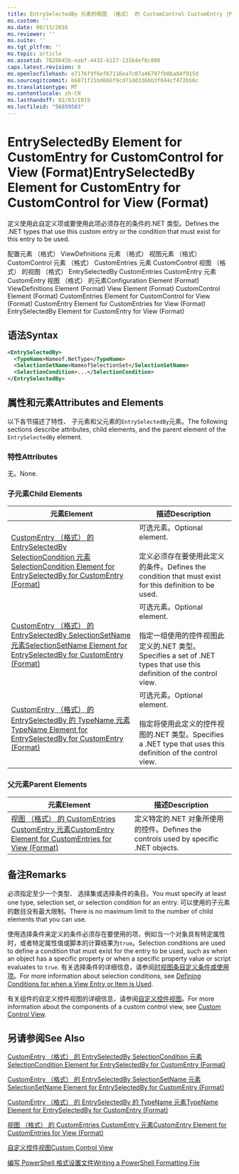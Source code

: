```yaml
---
title: EntrySelectedBy 元素的视图 （格式） 的 CustomControl CustomEntry |Microsoft Docs
ms.custom: ''
ms.date: 09/13/2016
ms.reviewer: ''
ms.suite: ''
ms.tgt_pltfrm: ''
ms.topic: article
ms.assetid: 7828b45b-eabf-4432-b127-131b4ef0c800
caps.latest.revision: 8
ms.openlocfilehash: e7176f9f6ef67116ea7c07a46797fb0ba84f915d
ms.sourcegitcommit: b6871f21bd666f9cd71dd336bb3f844cf472b56c
ms.translationtype: MT
ms.contentlocale: zh-CN
ms.lasthandoff: 02/03/2019
ms.locfileid: "56859583"
---
```

# <a name="entryselectedby-element-for-customentry-for-customcontrol-for-view-format"></a><span data-ttu-id="4668e-102">EntrySelectedBy Element for CustomEntry for CustomControl for View (Format)</span><span class="sxs-lookup"><span data-stu-id="4668e-102">EntrySelectedBy Element for CustomEntry for CustomControl for View (Format)</span></span>

<span data-ttu-id="4668e-103">定义使用此自定义项或要使用此项必须存在的条件的.NET 类型。</span><span class="sxs-lookup"><span data-stu-id="4668e-103">Defines the .NET types that use this custom entry or the condition that must exist for this entry to be used.</span></span>

<span data-ttu-id="4668e-104">配置元素 （格式） ViewDefinitions 元素 （格式） 视图元素 （格式） CustomControl 元素 （格式） CustomEntries 元素 CustomControl 视图 （格式） 的视图 （格式） EntrySelectedBy CustomEntries CustomEntry 元素CustomEntry 视图 （格式） 的元素</span><span class="sxs-lookup"><span data-stu-id="4668e-104">Configuration Element (Format) ViewDefinitions Element (Format) View Element (Format) CustomControl Element (Format) CustomEntries Element for CustomControl for View (Format) CustomEntry Element for CustomEntries for View (Format) EntrySelectedBy Element for CustomEntry for View (Format)</span></span>

## <a name="syntax"></a><span data-ttu-id="4668e-105">语法</span><span class="sxs-lookup"><span data-stu-id="4668e-105">Syntax</span></span>

```xml
<EntrySelectedBy>
  <TypeName>Nameof.NetType</TypeName>
  <SelectionSetName>NameofSelectionSet</SelectionSetName>
  <SelectionCondition>...</SelectionCondition>
</EntrySelectedBy>
```

## <a name="attributes-and-elements"></a><span data-ttu-id="4668e-106">属性和元素</span><span class="sxs-lookup"><span data-stu-id="4668e-106">Attributes and Elements</span></span>

<span data-ttu-id="4668e-107">以下各节描述了特性、 子元素和父元素的`EntrySelectedBy`元素。</span><span class="sxs-lookup"><span data-stu-id="4668e-107">The following sections describe attributes, child elements, and the parent element of the `EntrySelectedBy` element.</span></span>

### <a name="attributes"></a><span data-ttu-id="4668e-108">特性</span><span class="sxs-lookup"><span data-stu-id="4668e-108">Attributes</span></span>

<span data-ttu-id="4668e-109">无。</span><span class="sxs-lookup"><span data-stu-id="4668e-109">None.</span></span>

### <a name="child-elements"></a><span data-ttu-id="4668e-110">子元素</span><span class="sxs-lookup"><span data-stu-id="4668e-110">Child Elements</span></span>

|<span data-ttu-id="4668e-111">元素</span><span class="sxs-lookup"><span data-stu-id="4668e-111">Element</span></span>|<span data-ttu-id="4668e-112">描述</span><span class="sxs-lookup"><span data-stu-id="4668e-112">Description</span></span>|
|-------------|-----------------|
|[<span data-ttu-id="4668e-113">CustomEntry （格式） 的 EntrySelectedBy SelectionCondition 元素</span><span class="sxs-lookup"><span data-stu-id="4668e-113">SelectionCondition Element for EntrySelectedBy for CustomEntry (Format)</span></span>](./selectioncondition-element-for-entryselectedby-for-customcontrol-format.md)|<span data-ttu-id="4668e-114">可选元素。</span><span class="sxs-lookup"><span data-stu-id="4668e-114">Optional element.</span></span><br /><br /> <span data-ttu-id="4668e-115">定义必须存在要使用此定义的条件。</span><span class="sxs-lookup"><span data-stu-id="4668e-115">Defines the condition that must exist for this definition to be used.</span></span>|
|[<span data-ttu-id="4668e-116">CustomEntry （格式） 的 EntrySelectedBy SelectionSetName 元素</span><span class="sxs-lookup"><span data-stu-id="4668e-116">SelectionSetName Element for EntrySelectedBy for CustomEntry (Format)</span></span>](./selectionsetname-element-for-entryselectedby-for-customcontrol-for-view-format.md)|<span data-ttu-id="4668e-117">可选元素。</span><span class="sxs-lookup"><span data-stu-id="4668e-117">Optional element.</span></span><br /><br /> <span data-ttu-id="4668e-118">指定一组使用的控件视图此定义的.NET 类型。</span><span class="sxs-lookup"><span data-stu-id="4668e-118">Specifies a set of .NET types that use this definition of the control view.</span></span>|
|[<span data-ttu-id="4668e-119">CustomEntry （格式） 的 EntrySelectedBy 的 TypeName 元素</span><span class="sxs-lookup"><span data-stu-id="4668e-119">TypeName Element for EntrySelectedBy for CustomEntry (Format)</span></span>](./typename-element-for-selectioncondition-for-customcontrol-for-view-format.md)|<span data-ttu-id="4668e-120">可选元素。</span><span class="sxs-lookup"><span data-stu-id="4668e-120">Optional element.</span></span><br /><br /> <span data-ttu-id="4668e-121">指定将使用此定义的控件视图的.NET 类型。</span><span class="sxs-lookup"><span data-stu-id="4668e-121">Specifies a .NET type that uses this definition of the control view.</span></span>|

### <a name="parent-elements"></a><span data-ttu-id="4668e-122">父元素</span><span class="sxs-lookup"><span data-stu-id="4668e-122">Parent Elements</span></span>

|<span data-ttu-id="4668e-123">元素</span><span class="sxs-lookup"><span data-stu-id="4668e-123">Element</span></span>|<span data-ttu-id="4668e-124">描述</span><span class="sxs-lookup"><span data-stu-id="4668e-124">Description</span></span>|
|-------------|-----------------|
|[<span data-ttu-id="4668e-125">视图 （格式） 的 CustomEntries CustomEntry 元素</span><span class="sxs-lookup"><span data-stu-id="4668e-125">CustomEntry Element for CustomEntries for View (Format)</span></span>](./customentry-element-for-customentries-for-customcontrol-for-view-format.md)|<span data-ttu-id="4668e-126">定义特定的.NET 对象所使用的控件。</span><span class="sxs-lookup"><span data-stu-id="4668e-126">Defines the controls used by specific .NET objects.</span></span>|

## <a name="remarks"></a><span data-ttu-id="4668e-127">备注</span><span class="sxs-lookup"><span data-stu-id="4668e-127">Remarks</span></span>

<span data-ttu-id="4668e-128">必须指定至少一个类型、 选择集或选择条件的条目。</span><span class="sxs-lookup"><span data-stu-id="4668e-128">You must specify at least one type, selection set, or selection condition for an entry.</span></span> <span data-ttu-id="4668e-129">可以使用的子元素的数目没有最大限制。</span><span class="sxs-lookup"><span data-stu-id="4668e-129">There is no maximum limit to the number of child elements that you can use.</span></span>

<span data-ttu-id="4668e-130">使用选择条件来定义的条件必须存在要使用的项，例如当一个对象具有特定属性时，或者特定属性值或脚本的计算结果为`true`。</span><span class="sxs-lookup"><span data-stu-id="4668e-130">Selection conditions are used to define a condition that must exist for the entry to be used, such as when an object has a specific property or when a specific property value or script evaluates to `true`.</span></span> <span data-ttu-id="4668e-131">有关选择条件的详细信息，请参阅[时视图条目定义条件或使用项](./defining-conditions-for-displaying-data.md)。</span><span class="sxs-lookup"><span data-stu-id="4668e-131">For more information about selection conditions, see [Defining Conditions for when a View Entry or Item is Used](./defining-conditions-for-displaying-data.md).</span></span>

<span data-ttu-id="4668e-132">有关组件的自定义控件视图的详细信息，请参阅[自定义控件视图](./creating-custom-controls.md)。</span><span class="sxs-lookup"><span data-stu-id="4668e-132">For more information about the components of a custom control view, see [Custom Control View](./creating-custom-controls.md).</span></span>

## <a name="see-also"></a><span data-ttu-id="4668e-133">另请参阅</span><span class="sxs-lookup"><span data-stu-id="4668e-133">See Also</span></span>

[<span data-ttu-id="4668e-134">CustomEntry （格式） 的 EntrySelectedBy SelectionCondition 元素</span><span class="sxs-lookup"><span data-stu-id="4668e-134">SelectionCondition Element for EntrySelectedBy for CustomEntry (Format)</span></span>](./selectioncondition-element-for-entryselectedby-for-customcontrol-format.md)

[<span data-ttu-id="4668e-135">CustomEntry （格式） 的 EntrySelectedBy SelectionSetName 元素</span><span class="sxs-lookup"><span data-stu-id="4668e-135">SelectionSetName Element for EntrySelectedBy for CustomEntry (Format)</span></span>](./selectionsetname-element-for-entryselectedby-for-customcontrol-for-view-format.md)

[<span data-ttu-id="4668e-136">CustomEntry （格式） 的 EntrySelectedBy 的 TypeName 元素</span><span class="sxs-lookup"><span data-stu-id="4668e-136">TypeName Element for EntrySelectedBy for CustomEntry (Format)</span></span>](./typename-element-for-selectioncondition-for-customcontrol-for-view-format.md)

[<span data-ttu-id="4668e-137">视图 （格式） 的 CustomEntries CustomEntry 元素</span><span class="sxs-lookup"><span data-stu-id="4668e-137">CustomEntry Element for CustomEntries for View (Format)</span></span>](./customentry-element-for-customentries-for-customcontrol-for-view-format.md)

[<span data-ttu-id="4668e-138">自定义控件视图</span><span class="sxs-lookup"><span data-stu-id="4668e-138">Custom Control View</span></span>](./creating-custom-controls.md)

[<span data-ttu-id="4668e-139">编写 PowerShell 格式设置文件</span><span class="sxs-lookup"><span data-stu-id="4668e-139">Writing a PowerShell Formatting File</span></span>](./writing-a-powershell-formatting-file.md)
